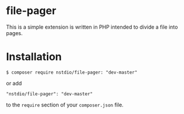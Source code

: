 # file-pager

This is a simple extension is written in PHP intended to divide a file into pages.

# Installation
```
$ composer require nstdio/file-pager: "dev-master"
```
or add

```
"nstdio/file-pager": "dev-master"
```

to the `require` section of your `composer.json` file.
